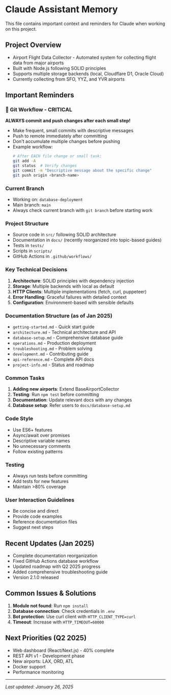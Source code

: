 # Claude Assistant Memory

This file contains important context and reminders for Claude when working on this project.

## Project Overview
- Airport Flight Data Collector - Automated system for collecting flight data from major airports
- Built with Node.js following SOLID principles
- Supports multiple storage backends (local, Cloudflare D1, Oracle Cloud)
- Currently collecting from SFO, YYZ, and YVR airports

## Important Reminders

### 🔴 Git Workflow - CRITICAL
**ALWAYS commit and push changes after each small step!**
- Make frequent, small commits with descriptive messages
- Push to remote immediately after committing
- Don't accumulate multiple changes before pushing
- Example workflow:
  ```bash
  # After EACH file change or small task:
  git add -A
  git status  # Verify changes
  git commit -m "Descriptive message about the specific change"
  git push origin <branch-name>
  ```

### Current Branch
- Working on: `database-deployment`
- Main branch: `main`
- Always check current branch with `git branch` before starting work

### Project Structure
- Source code in `src/` following SOLID architecture
- Documentation in `docs/` (recently reorganized into topic-based guides)
- Tests in `tests/`
- Scripts in `scripts/`
- GitHub Actions in `.github/workflows/`

### Key Technical Decisions
1. **Architecture**: SOLID principles with dependency injection
2. **Storage**: Multiple backends with local as default
3. **HTTP Clients**: Multiple implementations (fetch, curl, puppeteer)
4. **Error Handling**: Graceful failures with detailed context
5. **Configuration**: Environment-based with sensible defaults

### Documentation Structure (as of Jan 2025)
- `getting-started.md` - Quick start guide
- `architecture.md` - Technical architecture and API
- `database-setup.md` - Comprehensive database guide
- `operations.md` - Production deployment
- `troubleshooting.md` - Problem solving
- `development.md` - Contributing guide
- `api-reference.md` - Complete API docs
- `project-info.md` - Status and roadmap

### Common Tasks
1. **Adding new airports**: Extend BaseAirportCollector
2. **Testing**: Run `npm test` before committing
3. **Documentation**: Update relevant docs with any changes
4. **Database setup**: Refer users to `docs/database-setup.md`

### Code Style
- Use ES6+ features
- Async/await over promises
- Descriptive variable names
- No unnecessary comments
- Follow existing patterns

### Testing
- Always run tests before committing
- Add tests for new features
- Maintain >80% coverage

### User Interaction Guidelines
- Be concise and direct
- Provide code examples
- Reference documentation files
- Suggest next steps

## Recent Updates (Jan 2025)
- Complete documentation reorganization
- Fixed GitHub Actions database workflow
- Updated roadmap with Q2 2025 progress
- Added comprehensive troubleshooting guide
- Version 2.1.0 released

## Common Issues & Solutions
1. **Module not found**: Run `npm install`
2. **Database connection**: Check credentials in `.env`
3. **Bot protection**: Use curl client with `HTTP_CLIENT_TYPE=curl`
4. **Timeout**: Increase with `HTTP_TIMEOUT=60000`

## Next Priorities (Q2 2025)
- Web dashboard (React/Next.js) - 40% complete
- REST API v1 - Development phase
- New airports: LAX, ORD, ATL
- Docker support
- Performance monitoring

---
*Last updated: January 26, 2025*